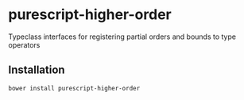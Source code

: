 # purescript-higher-order

Typeclass interfaces for registering partial orders and bounds to type operators

## Installation

```
bower install purescript-higher-order
```
